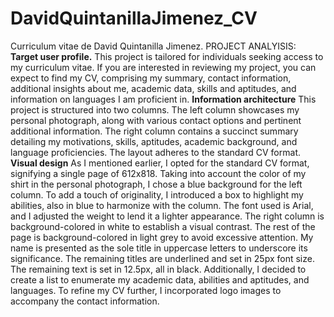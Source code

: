 # DavidQuintanillaJimenez_CV
Curriculum vitae de David Quintanilla Jimenez. 
PROJECT ANALYISIS: 
**Target user profile.**
This project is tailored for individuals seeking access to my curriculum vitae. If you are interested in reviewing my project, you can expect to find my CV, comprising my summary, contact information, additional insights about me, academic data, skills and aptitudes, and information on languages I am proficient in.
**Information architecture**
This project is structured into two columns. The left column showcases my personal photograph, along with various contact options and pertinent additional information. The right column contains a succinct summary detailing my motivations, skills, aptitudes, academic background, and language proficiencies. The layout adheres to the standard CV format.
**Visual design**
As I mentioned earlier, I opted for the standard CV format, signifying a single page of 612x818. Taking into account the color of my shirt in the personal photograph, I chose a blue background for the left column. To add a touch of originality, I introduced a box to highlight my abilities, also in blue to harmonize with the column. The font used is Arial, and I adjusted the weight to lend it a lighter appearance. The right column is background-colored in white to establish a visual contrast. The rest of the page is background-colored in light grey to avoid excessive attention. My name is presented as the sole title in uppercase letters to underscore its significance. The remaining titles are underlined and set in 25px font size. The remaining text is set in 12.5px, all in black.
Additionally, I decided to create a list to enumerate my academic data, abilities and aptitudes, and languages. To refine my CV further, I incorporated logo images to accompany the contact information.
